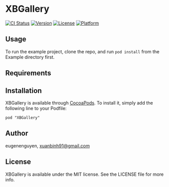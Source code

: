# XBGallery

[![CI Status](http://img.shields.io/travis/eugenenguyen/XBGallery.svg?style=flat)](https://travis-ci.org/eugenenguyen/XBGallery)
[![Version](https://img.shields.io/cocoapods/v/XBGallery.svg?style=flat)](http://cocoadocs.org/docsets/XBGallery)
[![License](https://img.shields.io/cocoapods/l/XBGallery.svg?style=flat)](http://cocoadocs.org/docsets/XBGallery)
[![Platform](https://img.shields.io/cocoapods/p/XBGallery.svg?style=flat)](http://cocoadocs.org/docsets/XBGallery)

## Usage

To run the example project, clone the repo, and run `pod install` from the Example directory first.

## Requirements

## Installation

XBGallery is available through [CocoaPods](http://cocoapods.org). To install
it, simply add the following line to your Podfile:

    pod "XBGallery"

## Author

eugenenguyen, xuanbinh91@gmail.com

## License

XBGallery is available under the MIT license. See the LICENSE file for more info.